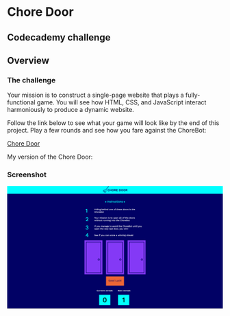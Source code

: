 # Chore Door

## Codecademy challenge

## Overview

### The challenge

Your mission is to construct a single-page website that plays a fully-functional game. You will see how HTML, CSS, and JavaScript interact harmoniously to produce a dynamic website.

Follow the link below to see what your game will look like by the end of this project. Play a few rounds and see how you fare against the ChoreBot:

[Chore Door](https://content.codecademy.com/projects/chore-door/chore-door-final/index.html)

My version of the Chore Door:

### Screenshot

![](./screenshot.png)
